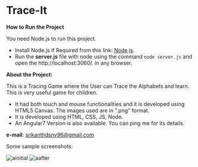 # Trace-It

**How to Run the Project**


You need Node.js to run this project.

- Install Node.js if Required from this link: [Node js](https://nodejs.org/en/download/).
- Run the **server.js** file with node using the command ```node server.js``` and open the http://localhost:3060/. in any browser.


**About the Project:**

This is a Tracing Game where the User can Trace the Alphabets and learn. This is very useful game for children. 

- It had both touch and mouse functionalities and it is developed using HTML5 Canvas. The images used are in ".png" format.
- It is developed using HTML, CSS, JS, Node. 
- An Angular7 Version is also available. You can ping me for its details.

**e-mail**: srikanthdsnv96@gmail.com

Some sample screenshots:

![ainitial](https://user-images.githubusercontent.com/38306134/62183256-179a9e80-b377-11e9-8e9a-0242affe5bd6.png)
![aafter](https://user-images.githubusercontent.com/38306134/62183301-4e70b480-b377-11e9-9570-86c2a5958a0b.png)
